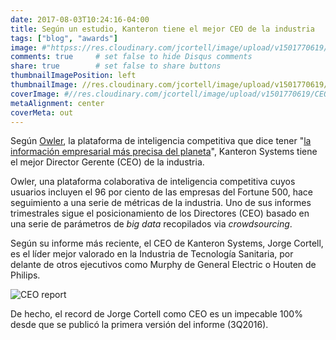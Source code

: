 ```yaml
---
date: 2017-08-03T10:24:16-04:00
title: Según un estudio, Kanteron tiene el mejor CEO de la industria
tags: ["blog", "awards"]
image: #"httpss://res.cloudinary.com/jcortell/image/upload/v1501770619/CEOreport_fozxic.jpg"
comments: true     # set false to hide Disqus comments
share: true        # set false to share buttons
thumbnailImagePosition: left
thumbnailImage: //res.cloudinary.com/jcortell/image/upload/v1501770619/CEOreport_fozxic.jpg
coverImage: #//res.cloudinary.com/jcortell/image/upload/v1501770619/CEOreport_fozxic.jpg
metaAlignment: center
coverMeta: out
---
```


Según [Owler](httpss://www.owler.com), la plataforma de inteligencia competitiva que dice tener "[la información empresarial más precisa del planeta](httpss://www.owler.com/about/what-is-owler)", Kanteron Systems tiene el mejor Director Gerente (CEO) de la industria.

<!--more-->

Owler, una plataforma colaborativa de inteligencia competitiva cuyos usuarios incluyen el 96 por ciento de las empresas del Fortune 500, hace seguimiento a una serie de métricas de la industria. Uno de sus informes trimestrales sigue el posicionamiento de los Directores (CEO) basado en una serie de parámetros de *big data* recopilados via *crowdsourcing*.

Según su informe más reciente, el CEO de Kanteron Systems, Jorge Cortell, es el líder mejor valorado en la Industria de Tecnología Sanitaria, por delante de otros ejecutivos como Murphy de General Electric o Houten de Philips.

![CEO report](httpss://res.cloudinary.com/jcortell/image/upload/v1501770619/CEOreport_fozxic.jpg) 

De hecho, el record de Jorge Cortell como CEO es un impecable 100% desde que se publicó la primera versión del informe (3Q2016).